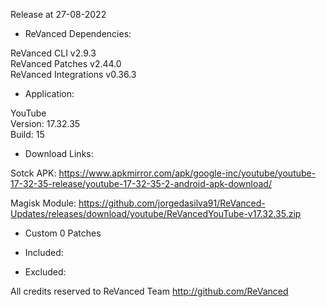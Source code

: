 Release at 27-08-2022
  
- ReVanced Dependencies:
  
ReVanced CLI v2.9.3  
ReVanced Patches v2.44.0  
ReVanced Integrations v0.36.3  

- Application:
  
YouTube  
Version: 17.32.35  
Build: 15  

- Download Links:
  
Sotck APK: https://www.apkmirror.com/apk/google-inc/youtube/youtube-17-32-35-release/youtube-17-32-35-2-android-apk-download/  

Magisk Module: https://github.com/jorgedasilva91/ReVanced-Updates/releases/download/youtube/ReVancedYouTube-v17.32.35.zip  

- Custom 0 Patches  

- Included:   

- Excluded:   

All credits reserved to ReVanced Team
http://github.com/ReVanced  
